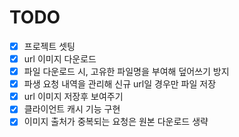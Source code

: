 # TODO
- [x] 프로젝트 셋팅
- [x] url 이미지 다운로드
- [x] 파일 다운로드 시, 고유한 파일명을 부여해 덮어쓰기 방지
- [x] 파생 요청 내역을 관리해 신규 url일 경우만 파일 저장
- [x] url 이미지 저장후 보여주기
- [x] 클라이언트 캐시 기능 구현
- [x] 이미지 출처가 중복되는 요청은 원본 다운로드 생략
